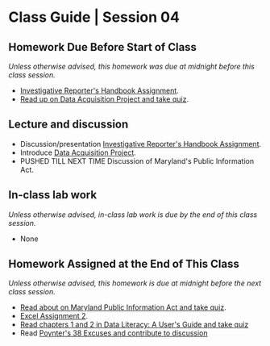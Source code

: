 # Class Guide | Session 04

## Homework Due Before Start of Class
*Unless otherwise advised, this homework was due at midnight before this class session.*

* [Investigative Reporter's Handbook Assignment](../03/03-Homework-Assigned/A-handbook-writing-assignment.md).
* [Read up on Data Acquisition Project and take quiz](../03/03-Homework-Assigned/B-data-acquisition-project.md).  

## Lecture and discussion

* Discussion/presentation [Investigative Reporter's Handbook Assignment](../03/03-Homework-Assigned/A-handbook-writing-assignment.md).
* Introduce [Data Acquisition Project](../03/03-Homework-Assigned/B-data-acquisition-project.md).
* PUSHED TILL NEXT TIME Discussion of Maryland's Public Information Act.

## In-class lab work
*Unless otherwise advised, in-class lab work is due by the end of this class session.*   

* None

## Homework Assigned at the End of This Class
*Unless otherwise advised, this homework is due at midnight before the next class session.*   

* [Read about on Maryland Public Information Act and take quiz](../04/04-Homework-Assigned/C-PIA-readings.md).
* [Excel Assignment 2](04-Homework-Assigned/A-excel-assignment-2.md).
* [Read chapters 1 and 2 in Data Literacy: A User's Guide and take quiz](../04/04-Homework-Assigned/B-data-literacy-reading-quiz-ch-1+2.md)
* Read [Poynter's 38 Excuses and contribute to discussion](https://umd.instructure.com/courses/1251920/discussion_topics/3490012)
